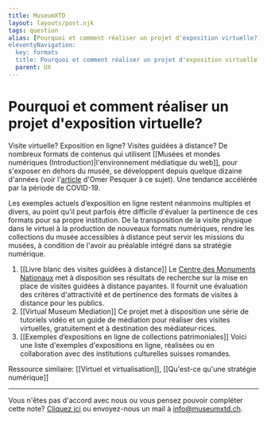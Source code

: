 ```yaml
---
title: MuseumXTD
layout: layouts/post.njk
tags: question
alias: [Pourquoi et comment réaliser un projet d'exposition virtuelle?]
eleventyNavigation:
  key: formats
  title: Pourquoi et comment réaliser un projet d'exposition virtuelle?
  parent: UX
---
```

# **Pourquoi et comment réaliser un projet d'exposition virtuelle?**  
Visite virtuelle? Exposition en ligne? Visites guidées à distance? De nombreux formats de contenus qui utilisent [[Musées et mondes numériques (Introduction)|l'environnement médiatique du web]], pour s'exposer en dehors du musée, se développent depuis quelque dizaine d'années (voir l'[article](https://omer.mobi/notes/france-numerique-pour-les-musees-reperes) d'Omer Pesquer à ce sujet). Une tendance accélérée par la période de COVID-19.

Les exemples actuels d’exposition en ligne restent néanmoins multiples et divers, au point qu'il peut parfois être difficile d'évaluer la pertinence de ces formats pour sa propre institution. 
De la transposition de la visite physique dans le virtuel à la production de nouveaux formats numériques, rendre les collections du musée accessibles à distance peut servir les missions du musées, à condition de l'avoir au préalable intégré dans sa stratégie numérique.

1. [[Livre blanc des visites guidées à distance]]
   Le [Centre des Monuments Nationaux](https://www.monuments-nationaux.fr) met à disposition ses résultats de recherche sur la mise en place de visites guidées à distance payantes. Il fournit une évaluation des critères d'attractivité et de pertinence des formats de visites à distance pour les publics.  
2. [[Virtual Museum Mediation]]
   Ce projet met à disposition une série de tutoriels vidéo et un guide de médiation pour réaliser des visites virtuelles, gratuitement et à destination des médiateur·rices. 
3. [[Exemples d’expositions en ligne de collections patrimoniales]]
   Voici une liste d'exemples d'expositions en ligne, réalisées ou en collaboration avec des institutions culturelles suisses romandes.    

Ressource similaire: [[Virtuel et virtualisation]], [[Qu'est-ce qu'une stratégie numérique]]

----
Vous n'êtes pas d'accord avec nous ou vous pensez pouvoir compléter cette note? [Cliquez ici](https://6e13e580.sibforms.com/serve/MUIEAJex9Gqy_GXlFogQqcGyYVXOZFFX8aHrYfffBiqjakg6wRCQTSUlxrpSXVkD6QEDI5CcmfGJhrDrkka2x7JvV-3YTESgygGo3Kq7DH-XD64whZr_JzkZgiL5lqiCeG3yKwBPjHJ6fyObFfcWQmqXpGkXQ3Ah4sgQV2mUjiMQ2hUe8pnjyP1gOywBca-q4MvmvdSwfxEFpgHr) ou envoyez-nous un mail à [info@museumxtd.ch](mailto:info@museumxtd.ch).